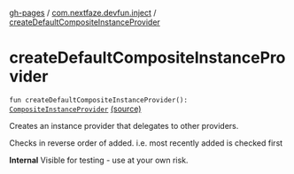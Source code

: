 [gh-pages](../index.md) / [com.nextfaze.devfun.inject](index.md) / [createDefaultCompositeInstanceProvider](./create-default-composite-instance-provider.md)

# createDefaultCompositeInstanceProvider

`fun createDefaultCompositeInstanceProvider(): `[`CompositeInstanceProvider`](-composite-instance-provider.md) [(source)](https://github.com/NextFaze/dev-fun/tree/master/devfun/src/main/java/com/nextfaze/devfun/inject/InstanceProviders.kt#L40)

Creates an instance provider that delegates to other providers.

Checks in reverse order of added.
i.e. most recently added is checked first

**Internal**
Visible for testing - use at your own risk.

